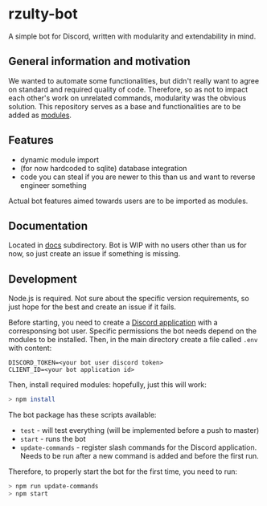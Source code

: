 # rzulty-bot
A simple bot for Discord, written with modularity and extendability in mind.

## General information and motivation
We wanted to automate some functionalities, but didn't really want to agree on standard and required quality of code.
Therefore, so as not to impact each other's work on unrelated commands, modularity was the obvious solution.
This repository serves as a base and functionalities are to be added as [modules](docs/module.md).

## Features
- dynamic module import
- (for now hardcoded to sqlite) database integration
- code you can steal if you are newer to this than us and want to reverse engineer something

Actual bot features aimed towards users are to be imported as modules.

## Documentation
Located in [docs](docs) subdirectory. Bot is WIP with no users other than us for now, so just create an issue if something is missing.

## Development
Node.js is required. Not sure about the specific version requirements, so just hope for the best and create an issue if it fails.

Before starting, you need to create a [Discord application](https://discord.com/developers/applications) with a corresponsing bot user. Specific permissions the bot needs depend on the modules to be installed. Then, in the main directory create a file called `.env` with content:

```
DISCORD_TOKEN=<your bot user discord token>
CLIENT_ID=<your bot application id>
```

Then, install required modules: hopefully, just this will work:

```bash
> npm install
```


The bot package has these scripts available:
- `test` - will test everything (will be implemented before a push to master)
- `start` - runs the bot
- `update-commands` - register slash commands for the Discord application. Needs to be run after a new command is added and before the first run.

Therefore, to properly start the bot for the first time, you need to run:
```bash
> npm run update-commands
> npm start
```